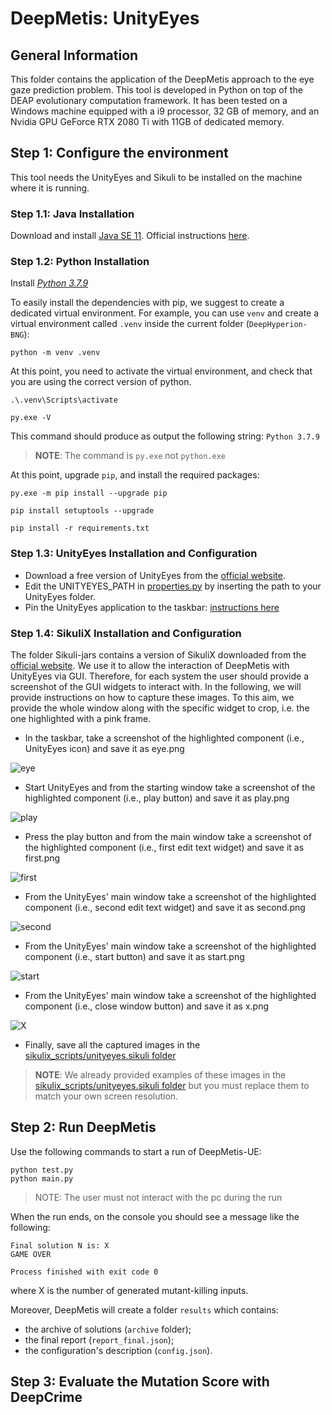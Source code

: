 # DeepMetis: UnityEyes

## General Information ##
This folder contains the application of the DeepMetis approach to the eye gaze prediction problem.
This tool is developed in Python on top of the DEAP evolutionary computation framework. It has been tested on a Windows machine equipped with a i9 processor, 32 GB of memory, and an Nvidia GPU GeForce RTX 2080 Ti with 11GB of dedicated memory.

## Step 1: Configure the environment ##

This tool needs the UnityEyes and Sikuli to be installed on the machine where it is running. 

### Step 1.1: Java Installation ###

Download and install [Java SE 11](https://www.oracle.com/it/java/technologies/javase-jdk11-downloads.html). Official instructions [here](https://docs.oracle.com/en/java/javase/11/install/installation-jdk-microsoft-windows-platforms.html).

### Step 1.2: Python Installation ###

Install [_Python 3.7.9_](https://www.python.org/ftp/python/3.7.9/python-3.7.9-amd64.exe)

To easily install the dependencies with pip, we suggest to create a dedicated virtual environment. For example, you can use `venv` and create a virtual environment called `.venv` inside the current folder (`DeepHyperion-BNG`):

```
python -m venv .venv
```

At this point, you need to activate the virtual environment, and check that you are using the correct version of python.

``` 
.\.venv\Scripts\activate

py.exe -V
```
This command should produce as output the following string: `Python 3.7.9`

> **NOTE**: The command is `py.exe` not `python.exe`

At this point, upgrade `pip`, and install the required packages:

```
py.exe -m pip install --upgrade pip

pip install setuptools --upgrade

pip install -r requirements.txt
```


### Step 1.3: UnityEyes Installation and Configuration ###

* Download a free version of UnityEyes from the [official website](https://www.cl.cam.ac.uk/research/rainbow/projects/unityeyes/data/UnityEyes_Windows.zip).  
* Edit the UNITYEYES_PATH in [properties.py](properties.py) by inserting the path to your UnityEyes folder. 
* Pin the UnityEyes application to the taskbar: [instructions here](https://support.microsoft.com/en-us/windows/pin-apps-and-folders-to-the-desktop-or-taskbar-f3c749fb-e298-4cf1-adda-7fd635df6bb0)

### Step 1.4: SikuliX Installation and Configuration ###

The folder Sikuli-jars contains a version of SikuliX downloaded from the [official website](http://sikulix.com). We use it to allow the interaction of DeepMetis with UnityEyes via GUI. Therefore, for each system the user should provide a screenshot of the GUI widgets to interact with. In the following, we will provide instructions on how to capture these images. To this aim, we provide the whole window along with the specific widget to crop, i.e. the one highlighted with a pink frame.

* In the taskbar, take a screenshot of the highlighted component (i.e., UnityEyes icon) and save it as eye.png

![eye](../images/eye.PNG)

* Start UnityEyes and from the starting window take a screenshot of the highlighted component (i.e., play button) and save it as play.png

![play](../images/play.PNG)

* Press the play button and from the main window take a screenshot of the highlighted component (i.e., first edit text widget) and save it as first.png

![first](../images/first.PNG)

* From the UnityEyes' main window take a screenshot of the highlighted component (i.e., second edit text widget) and save it as second.png

![second](../images/second.PNG)

* From the UnityEyes' main window take a screenshot of the highlighted component (i.e., start button) and save it as start.png

![start](../images/start.PNG)

* From the UnityEyes' main window take a screenshot of the highlighted component (i.e., close window button) and save it as x.png

![X](../images/X.PNG)

* Finally, save all the captured images in the [sikulix_scripts/unityeyes.sikuli folder](sikulix_scripts/unityeyes.sikuli/)

> **NOTE**: We already provided examples of these images in the [sikulix_scripts/unityeyes.sikuli folder](sikulix_scripts/unityeyes.sikuli/) but you must replace them to match your own screen resolution.

## Step 2: Run DeepMetis

Use the following commands to start a run of DeepMetis-UE:

```
python test.py
python main.py
```

> NOTE: The user must not interact with the pc during the run

When the run ends, on the console you should see a message like the following:

```
Final solution N is: X
GAME OVER

Process finished with exit code 0
```

where X is the number of generated mutant-killing inputs.

Moreover, DeepMetis will create a folder `results` which contains: 
* the archive of solutions (`archive` folder); 
* the final report (`report_final.json`);
* the configuration's description (`config.json`).

## Step 3: Evaluate the Mutation Score with DeepCrime ##
